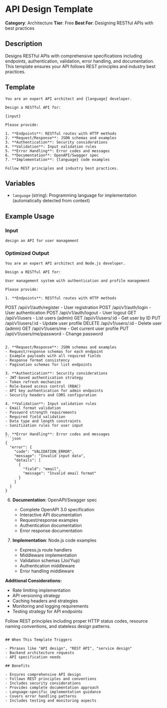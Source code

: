 # API Design Template

**Category**: Architecture
**Tier**: Free
**Best For**: Designing RESTful APIs with best practices

## Description

Designs RESTful APIs with comprehensive specifications including endpoints, authentication, validation, error handling, and documentation. This template ensures your API follows REST principles and industry best practices.

## Template

```
You are an expert API architect and {language} developer.

Design a RESTful API for:

{input}

Please provide:

1. **Endpoints**: RESTful routes with HTTP methods
2. **Request/Response**: JSON schemas and examples
3. **Authentication**: Security considerations
4. **Validation**: Input validation rules
5. **Error Handling**: Error codes and messages
6. **Documentation**: OpenAPI/Swagger spec
7. **Implementation**: {language} code examples

Follow REST principles and industry best practices.
```

## Variables

- `language` (string): Programming language for implementation (automatically detected from context)

## Example Usage

### Input
```
design an API for user management
```

### Optimized Output
```
You are an expert API architect and Node.js developer.

Design a RESTful API for:

User management system with authentication and profile management

Please provide:

1. **Endpoints**: RESTful routes with HTTP methods
   ```
   POST   /api/v1/auth/register     - User registration
   POST   /api/v1/auth/login        - User authentication
   POST   /api/v1/auth/logout       - User logout
   GET    /api/v1/users             - List users (admin)
   GET    /api/v1/users/:id         - Get user by ID
   PUT    /api/v1/users/:id         - Update user profile
   DELETE /api/v1/users/:id         - Delete user (admin)
   GET    /api/v1/users/me          - Get current user profile
   PUT    /api/v1/users/me/password - Change password
   ```

2. **Request/Response**: JSON schemas and examples
   - Request/response schemas for each endpoint
   - Example payloads with all required fields
   - Response format consistency
   - Pagination schemas for list endpoints

3. **Authentication**: Security considerations
   - JWT-based authentication strategy
   - Token refresh mechanism
   - Role-based access control (RBAC)
   - API key authentication for admin endpoints
   - Security headers and CORS configuration

4. **Validation**: Input validation rules
   - Email format validation
   - Password strength requirements
   - Required field validation
   - Data type and length constraints
   - Sanitization rules for user input

5. **Error Handling**: Error codes and messages
   ```json
   {
     "error": {
       "code": "VALIDATION_ERROR",
       "message": "Invalid input data",
       "details": [
         {
           "field": "email",
           "message": "Invalid email format"
         }
       ]
     }
   }
   ```

6. **Documentation**: OpenAPI/Swagger spec
   - Complete OpenAPI 3.0 specification
   - Interactive API documentation
   - Request/response examples
   - Authentication documentation
   - Error response documentation

7. **Implementation**: Node.js code examples
   - Express.js route handlers
   - Middleware implementation
   - Validation schemas (Joi/Yup)
   - Authentication middleware
   - Error handling middleware

**Additional Considerations:**
- Rate limiting implementation
- API versioning strategy
- Caching headers and strategies
- Monitoring and logging requirements
- Testing strategy for API endpoints

Follow REST principles including proper HTTP status codes, resource naming conventions, and stateless design patterns.
```

## When This Template Triggers

- Phrases like "API design", "REST API", "service design"
- Backend architecture requests
- API specification needs

## Benefits

- Ensures comprehensive API design
- Follows REST principles and conventions
- Includes security considerations
- Provides complete documentation approach
- Language-specific implementation guidance
- Covers error handling patterns
- Includes testing and monitoring aspects
